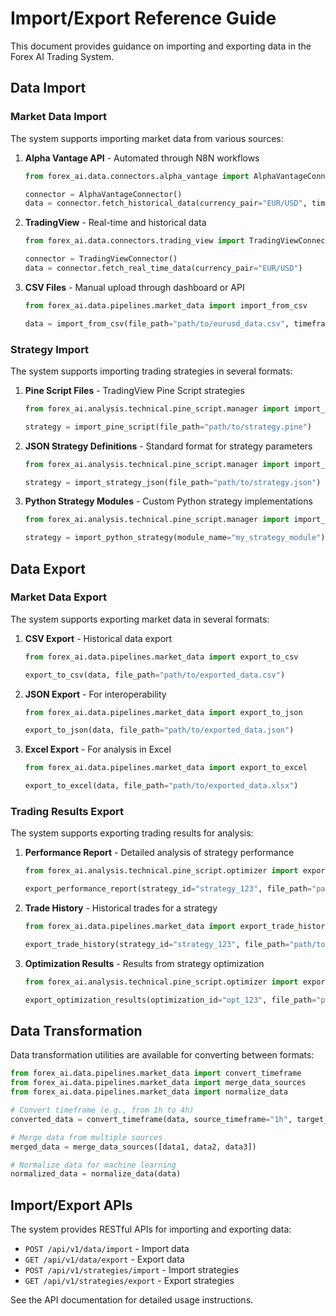 # Import/Export Reference Guide

This document provides guidance on importing and exporting data in the Forex AI Trading System.

## Data Import

### Market Data Import

The system supports importing market data from various sources:

1. **Alpha Vantage API** - Automated through N8N workflows
   ```python
   from forex_ai.data.connectors.alpha_vantage import AlphaVantageConnector
   
   connector = AlphaVantageConnector()
   data = connector.fetch_historical_data(currency_pair="EUR/USD", timeframe="1h", lookback_days=30)
   ```

2. **TradingView** - Real-time and historical data
   ```python
   from forex_ai.data.connectors.trading_view import TradingViewConnector
   
   connector = TradingViewConnector()
   data = connector.fetch_real_time_data(currency_pair="EUR/USD")
   ```

3. **CSV Files** - Manual upload through dashboard or API
   ```python
   from forex_ai.data.pipelines.market_data import import_from_csv
   
   data = import_from_csv(file_path="path/to/eurusd_data.csv", timeframe="1h")
   ```

### Strategy Import

The system supports importing trading strategies in several formats:

1. **Pine Script Files** - TradingView Pine Script strategies
   ```python
   from forex_ai.analysis.technical.pine_script.manager import import_pine_script
   
   strategy = import_pine_script(file_path="path/to/strategy.pine")
   ```

2. **JSON Strategy Definitions** - Standard format for strategy parameters
   ```python
   from forex_ai.analysis.technical.pine_script.manager import import_strategy_json
   
   strategy = import_strategy_json(file_path="path/to/strategy.json")
   ```

3. **Python Strategy Modules** - Custom Python strategy implementations
   ```python
   from forex_ai.analysis.technical.pine_script.manager import import_python_strategy
   
   strategy = import_python_strategy(module_name="my_strategy_module")
   ```

## Data Export

### Market Data Export

The system supports exporting market data in several formats:

1. **CSV Export** - Historical data export
   ```python
   from forex_ai.data.pipelines.market_data import export_to_csv
   
   export_to_csv(data, file_path="path/to/exported_data.csv")
   ```

2. **JSON Export** - For interoperability
   ```python
   from forex_ai.data.pipelines.market_data import export_to_json
   
   export_to_json(data, file_path="path/to/exported_data.json")
   ```

3. **Excel Export** - For analysis in Excel
   ```python
   from forex_ai.data.pipelines.market_data import export_to_excel
   
   export_to_excel(data, file_path="path/to/exported_data.xlsx")
   ```

### Trading Results Export

The system supports exporting trading results for analysis:

1. **Performance Report** - Detailed analysis of strategy performance
   ```python
   from forex_ai.analysis.technical.pine_script.optimizer import export_performance_report
   
   export_performance_report(strategy_id="strategy_123", file_path="path/to/report.pdf")
   ```

2. **Trade History** - Historical trades for a strategy
   ```python
   from forex_ai.data.pipelines.market_data import export_trade_history
   
   export_trade_history(strategy_id="strategy_123", file_path="path/to/trades.csv")
   ```

3. **Optimization Results** - Results from strategy optimization
   ```python
   from forex_ai.analysis.technical.pine_script.optimizer import export_optimization_results
   
   export_optimization_results(optimization_id="opt_123", file_path="path/to/optimization.json")
   ```

## Data Transformation

Data transformation utilities are available for converting between formats:

```python
from forex_ai.data.pipelines.market_data import convert_timeframe
from forex_ai.data.pipelines.market_data import merge_data_sources
from forex_ai.data.pipelines.market_data import normalize_data

# Convert timeframe (e.g., from 1h to 4h)
converted_data = convert_timeframe(data, source_timeframe="1h", target_timeframe="4h")

# Merge data from multiple sources
merged_data = merge_data_sources([data1, data2, data3])

# Normalize data for machine learning
normalized_data = normalize_data(data)
```

## Import/Export APIs

The system provides RESTful APIs for importing and exporting data:

- `POST /api/v1/data/import` - Import data
- `GET /api/v1/data/export` - Export data
- `POST /api/v1/strategies/import` - Import strategies
- `GET /api/v1/strategies/export` - Export strategies

See the API documentation for detailed usage instructions. 